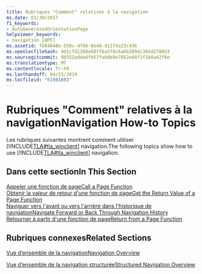 ```yaml
---
title: Rubriques "Comment" relatives à la navigation
ms.date: 03/30/2017
f1_keywords:
- AutoGeneratedOrientationPage
helpviewer_keywords:
- navigation [WPF]
ms.assetid: f804648e-558c-4f60-8e48-d11f4a23c436
ms.openlocfilehash: 4d1cfd1388e68ff6a5f8c6a6b209dc38dd2f80d3
ms.sourcegitcommit: 9b552addadfb57fab0b9e7852ed4f1f1b8a42f8e
ms.translationtype: MT
ms.contentlocale: fr-FR
ms.lasthandoff: 04/23/2019
ms.locfileid: "61981693"
---
```

# <a name="navigation-how-to-topics"></a><span data-ttu-id="a8852-102">Rubriques "Comment" relatives à la navigation</span><span class="sxs-lookup"><span data-stu-id="a8852-102">Navigation How-to Topics</span></span>
<span data-ttu-id="a8852-103">Les rubriques suivantes montrent comment utiliser [!INCLUDE[TLA#tla_winclient](../../../../includes/tlasharptla-winclient-md.md)] navigation.</span><span class="sxs-lookup"><span data-stu-id="a8852-103">The following topics show how to use [!INCLUDE[TLA#tla_winclient](../../../../includes/tlasharptla-winclient-md.md)] navigation.</span></span>  
  
## <a name="in-this-section"></a><span data-ttu-id="a8852-104">Dans cette section</span><span class="sxs-lookup"><span data-stu-id="a8852-104">In This Section</span></span>  
 [<span data-ttu-id="a8852-105">Appeler une fonction de page</span><span class="sxs-lookup"><span data-stu-id="a8852-105">Call a Page Function</span></span>](how-to-call-a-page-function.md)  
  [<span data-ttu-id="a8852-106">Obtenir la valeur de retour d'une fonction de page</span><span class="sxs-lookup"><span data-stu-id="a8852-106">Get the Return Value of a Page Function</span></span>](how-to-get-the-return-value-of-a-page-function.md)  
  [<span data-ttu-id="a8852-107">Naviguer vers l'avant ou vers l'arrière dans l'historique de navigation</span><span class="sxs-lookup"><span data-stu-id="a8852-107">Navigate Forward or Back Through Navigation History</span></span>](how-to-navigate-forward-or-back-through-navigation-history.md)  
  [<span data-ttu-id="a8852-108">Retourner à partir d'une fonction de page</span><span class="sxs-lookup"><span data-stu-id="a8852-108">Return from a Page Function</span></span>](how-to-return-from-a-page-function.md)  
  
## <a name="related-sections"></a><span data-ttu-id="a8852-109">Rubriques connexes</span><span class="sxs-lookup"><span data-stu-id="a8852-109">Related Sections</span></span>  
 [<span data-ttu-id="a8852-110">Vue d’ensemble de la navigation</span><span class="sxs-lookup"><span data-stu-id="a8852-110">Navigation Overview</span></span>](navigation-overview.md)  
  
 [<span data-ttu-id="a8852-111">Vue d’ensemble de la navigation structurée</span><span class="sxs-lookup"><span data-stu-id="a8852-111">Structured Navigation Overview</span></span>](structured-navigation-overview.md)

